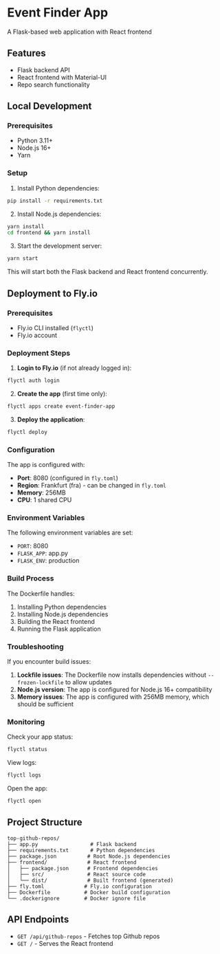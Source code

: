 # Event Finder App

A Flask-based web application with React frontend 

## Features

- Flask backend API
- React frontend with Material-UI
- Repo search functionality

## Local Development

### Prerequisites

- Python 3.11+
- Node.js 16+
- Yarn

### Setup

1. Install Python dependencies:
```bash
pip install -r requirements.txt
```

2. Install Node.js dependencies:
```bash
yarn install
cd frontend && yarn install
```

3. Start the development server:
```bash
yarn start
```

This will start both the Flask backend and React frontend concurrently.

## Deployment to Fly.io

### Prerequisites

- Fly.io CLI installed (`flyctl`)
- Fly.io account

### Deployment Steps

1. **Login to Fly.io** (if not already logged in):
```bash
flyctl auth login
```

2. **Create the app** (first time only):
```bash
flyctl apps create event-finder-app
```

3. **Deploy the application**:
```bash
flyctl deploy
```

### Configuration

The app is configured with:
- **Port**: 8080 (configured in `fly.toml`)
- **Region**: Frankfurt (fra) - can be changed in `fly.toml`
- **Memory**: 256MB
- **CPU**: 1 shared CPU

### Environment Variables

The following environment variables are set:
- `PORT`: 8080
- `FLASK_APP`: app.py
- `FLASK_ENV`: production

### Build Process

The Dockerfile handles:
1. Installing Python dependencies
2. Installing Node.js dependencies
3. Building the React frontend
4. Running the Flask application

### Troubleshooting

If you encounter build issues:

1. **Lockfile issues**: The Dockerfile now installs dependencies without `--frozen-lockfile` to allow updates
2. **Node.js version**: The app is configured for Node.js 16+ compatibility
3. **Memory issues**: The app is configured with 256MB memory, which should be sufficient

### Monitoring

Check your app status:
```bash
flyctl status
```

View logs:
```bash
flyctl logs
```

Open the app:
```bash
flyctl open
```

## Project Structure

```
top-github-repos/
├── app.py                 # Flask backend
├── requirements.txt       # Python dependencies
├── package.json          # Root Node.js dependencies
├── frontend/             # React frontend
│   ├── package.json      # Frontend dependencies
│   ├── src/              # React source code
│   └── dist/             # Built frontend (generated)
├── fly.toml             # Fly.io configuration
├── Dockerfile           # Docker build configuration
└── .dockerignore        # Docker ignore file
```

## API Endpoints

- `GET /api/github-repos` - Fetches top Github repos
- `GET /` - Serves the React frontend
